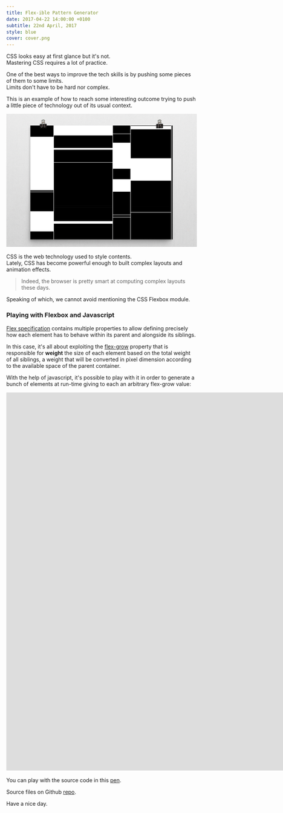 ```yaml
---
title: Flex-ible Pattern Generator
date: 2017-04-22 14:00:00 +0100
subtitle: 22nd April, 2017
style: blue
cover: cover.png
---
```


CSS looks easy at first glance but it's not.  
Mastering CSS requires a lot of practice.

One of the best ways to improve the tech skills is by pushing some pieces of them to some limits.  
Limits don't have to be hard nor complex.

This is an example of how to reach some interesting outcome trying to push a little piece of technology out of its usual context.

![](../assets/posts/flex-pattern-tutorial/cover.png)

CSS is the web technology used to style contents.  
Lately, CSS has become powerful enough to built complex layouts and animation effects.

> Indeed, the browser is pretty smart at computing complex layouts these days. 

Speaking of which, we cannot avoid mentioning the CSS Flexbox module.


### Playing with Flexbox and Javascript

[Flex specification](https://developer.mozilla.org/en-US/docs/Web/CSS/CSS_Flexible_Box_Layout/Using_CSS_flexible_boxes) contains multiple properties to allow defining precisely how each element has to behave within its parent and alongside its siblings.

In this case, it's all about exploiting the [flex-grow](https://developer.mozilla.org/en/docs/Web/CSS/flex) property that is responsible for **weight** the size of each element based on the total weight of all siblings, a weight that will be converted in pixel dimension according to the available space of the parent container.

With the help of javascript, it's possible to play with it in order to generate a bunch of elements at run-time giving to each an arbitrary flex-grow value:

<iframe class="fuildframe" width="3000" data-width-mobile="1000" height="1000" src="https://fabiofranchino.com/flex-ible-pattern-generator" frameborder="0"></iframe>

You can play with the source code in this [pen](https://codepen.io/abusedmedia/pen/ZKGEoj).

Source files on Github [repo](https://github.com/fabiofranchino/flex-ible-pattern-generator).

Have a nice day.
